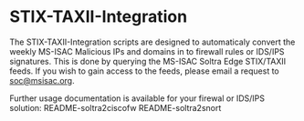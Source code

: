 # STIX-TAXII-Integration
The STIX-TAXII-Integration scripts are designed to automaticaly convert the weekly MS-ISAC Malicious IPs and domains in to firewall rules or IDS/IPS signatures. This is done by querying the MS-ISAC Soltra Edge STIX/TAXII feeds. If you wish to gain access to the feeds, please email a request to soc@msisac.org. 

Further usage documentation is available for your firewal or IDS/IPS solution:
README-soltra2ciscofw
README-soltra2snort
